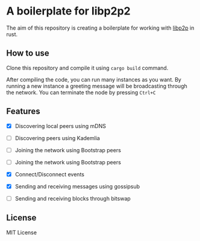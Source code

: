 # A boilerplate for libp2p2

The aim of this repository is creating a boilerplate for working with [libp2p](https://github.com/libp2p/rust-libp2p) in rust.

## How to use

Clone this repository and compile it using `cargo build` command.

After compiling the code, you can run many instances as you want.
By running a new instance a greeting message will be broadcasting through the network.
You can terminate the node by pressing `Ctrl+C`

## Features

- [x] Discovering local peers using mDNS
- [ ] Discovering peers using Kademlia
- [ ] Joining the network using Bootstrap peers
- [ ] Joining the network using Bootstrap peers
- [x] Connect/Disconnect events
- [x] Sending and receiving messages using gossipsub
- [ ] Sending and receiving blocks through bitswap


## License

MIT License